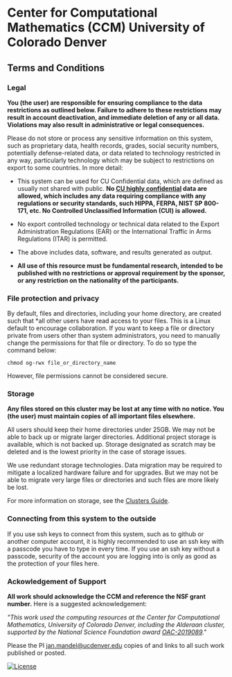 # Center for Computational Mathematics (CCM) University of Colorado Denver

## Terms and Conditions

### Legal
**You (the user) are responsible for ensuring compliance to the data restrictions as outlined below. Failure to adhere
to these restrictions may result in account deactivation, and immediate deletion of any or all data. Violations may also
result in administrative or legal consequences.**

Please do not store or process any sensitive information on this system, such as proprietary data, health records, 
grades, social security numbers, potentially defense-related data, or data related to technology restricted in any way, 
particularly technology which may be subject to restrictions on export to some countries. In more detail:

* This system can be used for CU Confidential data, which are defined as usually not shared with public. **No [CU highly confidential](https://www.cu.edu/data-governance/resources-support/data-classification) data are allowed, which includes any data requiring compliance with any regulations or security standards, such HIPPA, FERPA, NIST SP 800-171, etc. No Controlled Unclassified Information (CUI) is allowed.**

* No export controlled technology or technical data related to the Export Administration Regulations (EAR) or the International Traffic in Arms  Regulations (ITAR) is permitted.
  
* The above includes data, software, and results generated as output. 

* **All use of this resource must be fundamental research, intended to be published with no restrictions or approval
requirement by the sponsor, or any restriction on the nationality of the participants.**

### File protection and privacy

By default, files and directories, including your home directory, are created such that *all other users have read access to your files. This is a Linux default to encourage collaboration. If you want to keep a file or directory private from 
users other than system administrators, you need to manually change the permissions for that file or directory. To do so type the command below:

    chmod og-rwx file_or_directory_name

However, file permissions cannot be considered secure. 

### Storage

**Any files stored on this cluster may be lost at any time with no notice. You (the user) must  maintain copies of all
important files elsewhere.** 

All users should keep their home directories under 25GB. We may not be able to back up or migrate larger directories. 
Additional project storage is available, which is not backed up. Storage designated as scratch may be deleted and is the 
lowest priority in the case of storage issues. 

We use redundant storage technologies. Data migration may be required to mitigate a localized hardware failure and for upgrades. 
But we may not be able to migrate very large files or directories and such files are more likely be lost.

For more information on storage, see the [Clusters Guide](../clusters_guide/#file-storage).

### Connecting from this system to the outside 
If you use ssh keys to connect from this system, such as to github or 
another computer account, it is highly recommended to use an ssh key with a passcode you have to type in every time. 
If you use an ssh key without a passcode, security of the account you are logging into is only as good 
as the protection of your files here. 

### Ackowledgement of Support

**All work should acknowledge the CCM and reference the NSF grant number.** Here is a suggested acknowledgement:

*"This work used the computing resources at the Center for Computational Mathematics, University of Colorado Denver,
including the Alderaan cluster, supported by the National Science Foundation award
[OAC-2019089](https://www.nsf.gov/awardsearch/showAward?AWD_ID=2019089)."* 

Please the PI [jan.mandel@ucdenver.edu](mailto:jan.mandel@ucdenver.edu) copies of and links to all such
work published or posted. 

[![License](https://img.shields.io/badge/License-Apache%202.0-blue.svg)](https://opensource.org/licenses/Apache-2.0)
